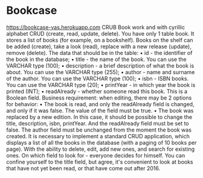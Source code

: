 # Bookcase
https://bookcase-vas.herokuapp.com
CRUB Book work and  with cyrillic alphabet
CRUD (create, read, update, delete).
You have only 1 table book. It stores a list of books (for example, on a bookshelf). Books on the shelf can be added (create), take a look (read), replace with a new release (update), remove (delete).
The data that should be in the table:
• id - the identifier of the book in the database;
• title - the name of the book. You can use the VARCHAR type (100);
• description - a brief description of what the book is about. You can use the VARCHAR type (255);
• author - name and surname of the author. You can use the VARCHAR type (100);
• isbn - ISBN books. You can use the VARCHAR type (20);
• printYear - in which year the book is printed (INT);
• readAlready - whether someone read this book. This is a Boolean field.
Business requirement: when editing, there may be 2 options for behavior:
• The book is read, and only the readAlready field is changed, and only if it was false. The value of the field must be true.
• The book was replaced by a new edition. In this case, it should be possible to change the title, description, isbn, printYear. And the readAlready field must be set to false. The author field must be unchanged from the moment the book was created.
It is necessary to implement a standard CRUD application, which displays a list of all the books in the database (with a paging of 10 books per page). With the ability to delete, edit, add new ones, and search for existing ones.
On which field to look for - everyone decides for himself. You can confine yourself to the title field, but agree, it's convenient to look at books that have not yet been read, or that have come out after 2016.